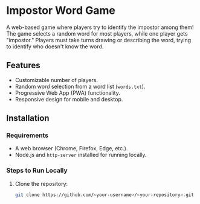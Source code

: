 # Impostor Word Game

A web-based game where players try to identify the impostor among them! The game selects a random word for most players, while one player gets "impostor." Players must take turns drawing or describing the word, trying to identify who doesn't know the word.

## Features
- Customizable number of players.
- Random word selection from a word list (`words.txt`).
- Progressive Web App (PWA) functionality.
- Responsive design for mobile and desktop.

## Installation

### Requirements
- A web browser (Chrome, Firefox, Edge, etc.).
- Node.js and `http-server` installed for running locally.

### Steps to Run Locally

1. Clone the repository:
   ```bash
   git clone https://github.com/<your-username>/<your-repository>.git
